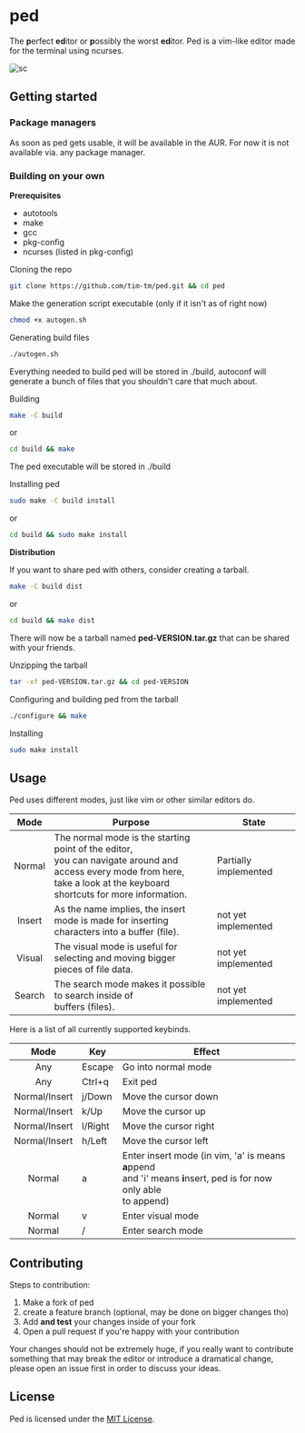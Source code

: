 # ped

The **p**erfect **ed**itor or **p**ossibly the worst **ed**itor.
Ped is a vim-like editor made for the terminal using ncurses.

![sc](https://github.com/tim-tm/ped/assets/43402731/bf64a09c-184d-4770-86cd-c22454a87625)

## Getting started

### Package managers

As soon as ped gets usable, it will be available in the AUR. For now it is not available via. any package manager.

### Building on your own

**Prerequisites**

- autotools
- make
- gcc
- pkg-config
- ncurses (listed in pkg-config)

Cloning the repo
```sh
git clone https://github.com/tim-tm/ped.git && cd ped
```

Make the generation script executable (only if it isn't as of right now)
```sh
chmod +x autogen.sh
```

Generating build files
```sh
./autogen.sh
```

Everything needed to build ped will be stored in ./build, autoconf will generate a bunch of files that you shouldn't care that much about.

Building
```sh
make -C build
```
or
```sh
cd build && make
```

The ped executable will be stored in ./build

Installing ped
```sh
sudo make -C build install
```
or
```sh
cd build && sudo make install
```

**Distribution**

If you want to share ped with others, consider creating a tarball.
```sh
make -C build dist
```
or
```sh
cd build && make dist
```

There will now be a tarball named **ped-VERSION.tar.gz** that can be shared with your friends.

Unzipping the tarball
```sh
tar -xf ped-VERSION.tar.gz && cd ped-VERSION
```

Configuring and building ped from the tarball
```sh
./configure && make
```

Installing
```sh
sudo make install
```

## Usage

Ped uses different modes, just like vim or other similar editors do.

| **Mode** | **Purpose**                                                                                                                                                           | **State**             |
|:--------:|-----------------------------------------------------------------------------------------------------------------------------------------------------------------------|-----------------------|
| Normal   | The normal mode is the starting point of the editor,<br>you can navigate around and access every mode from here,<br>take a look at the keyboard shortcuts for more information. | Partially implemented |
| Insert   | As the name implies, the insert mode is made for inserting<br>characters into a buffer (file).                                                                        | not yet implemented   |
| Visual   | The visual mode is useful for selecting and moving bigger<br>pieces of file data.                                                                                     | not yet implemented   |
| Search   | The search mode makes it possible to search inside of<br>buffers (files).                                                                                             | not yet implemented   |

Here is a list of all currently supported keybinds.

|    **Mode**   | **Key** | **Effect**                                                                                                             |
|:-------------:|---------|------------------------------------------------------------------------------------------------------------------------|
| Any           | Escape  | Go into normal mode                                                                                                    |
| Any           | Ctrl+q  | Exit ped                                                                                                               |
| Normal/Insert | j/Down  | Move the cursor down                                                                                                   |
| Normal/Insert | k/Up    | Move the cursor up                                                                                                     |
| Normal/Insert | l/Right | Move the cursor right                                                                                                  |
| Normal/Insert | h/Left  | Move the cursor left                                                                                                   |
| Normal        | a       | Enter insert mode (in vim, 'a' is means **a**ppend<br>and 'i' means **i**nsert, ped is for now only able<br>to append) |
| Normal        | v       | Enter visual mode                                                                                                      |
| Normal        | /       | Enter search mode                                                                                                      |

## Contributing

Steps to contribution:

1. Make a fork of ped
2. create a feature branch (optional, may be done on bigger changes tho)
3. Add **and test** your changes inside of your fork
4. Open a pull request if you're happy with your contribution

Your changes should not be extremely huge, if you really want to contribute something that may break the editor or introduce a dramatical change, please open an issue first in order to discuss your ideas.

## License

Ped is licensed under the [MIT License](https://github.com/tim-tm/ped/blob/main/LICENSE).
